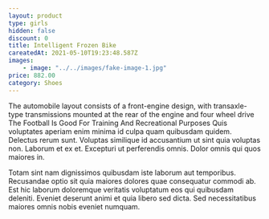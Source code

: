 ```yaml
---
layout: product
type: girls
hidden: false
discount: 0
title: Intelligent Frozen Bike
careatedAt: 2021-05-10T19:23:48.587Z
images:
    - image: "../../images/fake-image-1.jpg"
price: 882.00
category: Shoes
---
```

The automobile layout consists of a front-engine design, with transaxle-type transmissions mounted at the rear of the engine and four wheel drive
The Football Is Good For Training And Recreational Purposes
Quis voluptates aperiam enim minima id culpa quam quibusdam quidem. Delectus rerum sunt. Voluptas similique id accusantium ut sint quia voluptas non. Laborum et ex et. Excepturi ut perferendis omnis. Dolor omnis qui quos maiores in.
 Totam sint nam dignissimos quibusdam iste laborum aut temporibus. Recusandae optio sit quia maiores dolores quae consequatur commodi ab. Est hic laborum doloremque veritatis voluptatum eos qui quibusdam deleniti. Eveniet deserunt animi et quia libero sed dicta. Sed necessitatibus maiores omnis nobis eveniet numquam.
